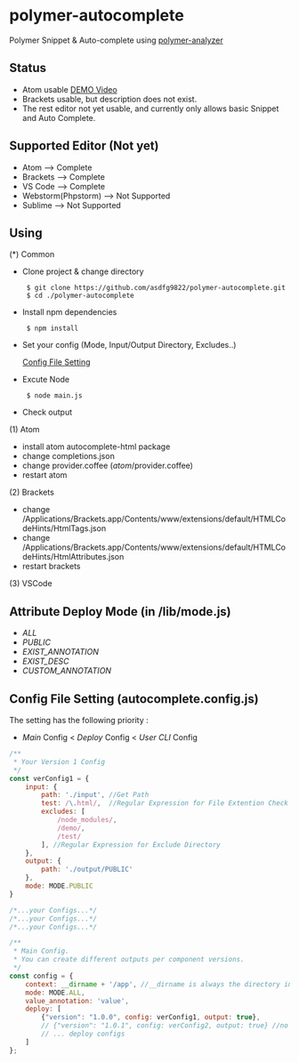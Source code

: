 # polymer-autocomplete
Polymer Snippet & Auto-complete using [polymer-analyzer](https://github.com/Polymer/polymer-analyzer)

## Status
- Atom usable [DEMO Video](https://youtu.be/e4ij8Fg51hM)
- Brackets usable, but description does not exist.
- The rest editor not yet usable, and currently only allows basic Snippet and Auto Complete.

## Supported Editor (Not yet)
- Atom --> Complete
- Brackets --> Complete
- VS Code --> Complete
- Webstorm(Phpstorm) --> Not Supported
- Sublime --> Not Supported

## Using
(*) Common
 - Clone project & change directory

        $ git clone https://github.com/asdfg9822/polymer-autocomplete.git
        $ cd ./polymer-autocomplete

 - Install npm dependencies

        $ npm install

 - Set your config (Mode, Input/Output Directory, Excludes..)

    [Config File Setting](#config-file-setting-autocompleteconfigjs)

 - Excute Node

        $ node main.js

 - Check output

(1) Atom
 - install atom autocomplete-html package
 - change completions.json
 - change provider.coffee (_atom_/provider.coffee)
 - restart atom

(2) Brackets
 - change /Applications/Brackets.app/Contents/www/extensions/default/HTMLCodeHints/HtmlTags.json
 - change /Applications/Brackets.app/Contents/www/extensions/default/HTMLCodeHints/HtmlAttributes.json
 - restart brackets
 
(3) VSCode


## Attribute Deploy Mode (in /lib/mode.js)
- *ALL*
- *PUBLIC*
- *EXIST_ANNOTATION*
- *EXIST_DESC*
- *CUSTOM_ANNOTATION*

## Config File Setting (autocomplete.config.js)
The setting has the following priority :
- *Main* Config < *Deploy* Config < *User CLI* Config
```javascript
/**
 * Your Version 1 Config
 */
const verConfig1 = {
    input: {
        path: './input', //Get Path
        test: /\.html/,  //Regular Expression for File Extention Check
        excludes: [
            /node_modules/,
            /demo/,
            /test/
        ], //Regular Expression for Exclude Directory
    },
    output: {
        path: './output/PUBLIC'
    },
    mode: MODE.PUBLIC
}

/*...your Configs...*/
/*...your Configs...*/
/*...your Configs...*/

/**
 * Main Config.
 * You can create different outputs per component versions.
 */
const config = {
    context: __dirname + '/app', //__dirname is always the directory in which the currently executing script resides
    mode: MODE.ALL,
    value_annotation: 'value',
    deploy: [
        {"version": "1.0.0", config: verConfig1, output: true},
        // {"version": "1.0.1", config: verConfig2, output: true} //no output example
        // ... deploy configs
    ]
};
```

